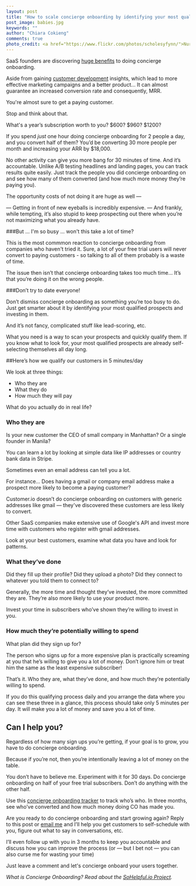 ```yaml
---
layout: post
title: "How to scale concierge onboarding by identifying your most qualified prospects"
post_image: babies.jpg
keywords: ""
author: "Chiara Cokieng"
comments: true
photo_credit: <a href="https://www.flickr.com/photos/scholesyfynn/">Nur Alia Mazalan</a>
---
```

SaaS founders are discovering [huge benefits](http://customer.io/blog/Concierge-onboarding-doubled-conversions.html) to doing concierge onboarding.

Aside from gaining [customer development](http://blog.sohelpful.io/2015/02/07/concierge-onboarding-is-continuous-customer-development/) insights, which lead to more effective marketing campaigns and a better product… It can almost guarantee an increased conversion rate and consequently, MRR.

You're almost sure to get a paying customer.

Stop and think about that.

What's a year’s subscription worth to you? $600? $960? $1200?

If you spend *just* one hour doing concierge onboarding for 2 people a day, and you convert half of them? You’d be converting 30 more people per month and increasing your ARR by $18,000.

No other activity can give you more bang for 30 minutes of time. And it’s accountable. Unlike A/B testing headlines and landing pages, you can track results quite easily. Just track the people you did concierge onboarding on and see how many of them converted (and how much more money they’re paying you).

The opportunity costs of not doing it are huge as well —

— Getting in front of new eyeballs is incredibly expensive.
— And frankly, while tempting, it’s also stupid to keep prospecting out there when you’re not maximizing what you already have.

###But ... I'm so busy ... won't this take a lot of time?

This is the most commmon reaction to concierge onboarding from companies who haven't tried it. Sure, a lot of your free trial users will never convert to paying customers - so talking to all of them probably is a waste of time.

The issue then isn’t that concierge onboarding takes too much time… It’s that you’re doing it on the wrong people.

###Don’t try to date everyone!

Don’t dismiss concierge onboarding as something you’re too busy to do. Just get smarter about it by identifying your most qualified prospects and investing in them.

And it’s not fancy, complicated stuff like lead-scoring, etc.

What you need is a way to scan your prospects and quickly qualify them. If you know what to look for, your most qualified prospects are already self-selecting themselves all day long.

##Here’s how we qualify our customers in 5 minutes/day

We look at three things:

+ Who they are
+ What they do
+ How much they will pay

What do you actually do in real life?

### Who they are

Is your new customer the CEO of small company in Manhattan? Or a single founder in Manila?

You can learn a lot by looking at simple data like IP addresses or country bank data in Stripe.

Sometimes even an email address can tell you a lot.

For instance… Does having a gmail or company email address make a prospect more likely to become a paying customer?

Customer.io doesn’t do concierge onboarding on customers with generic addresses like gmail — they've discovered these customers are less likely to convert.

Other SaaS companies make extensive use of Google's API and invest more time with customers who register with gmail addresses.

Look at your best customers, examine what data you have and look for patterns.

### What they’ve done

Did they fill up their profile? Did they upload a photo? Did they connect to whatever you told them to connect to?

Generally, the more time and thought they’ve invested, the more committed they are. They’re also more likely to use your product more.

Invest your time in subscribers who’ve shown they’re willing to invest in you.

### How much they’re potentially willing to spend

What plan did they sign up for?

The person who signs up for a more expensive plan is practically screaming at you that he’s willing to give you a lot of money. Don’t ignore him or treat him the same as the least expensive subscriber!

That’s it. Who they are, what they’ve done, and how much they’re potentially willing to spend.

If you do this qualifying process daily and you arrange the data where you can see these three in a glance, this process should take only 5 minutes per day. It will make you a lot of money and save you a lot of time.

## Can I help you?

Regardless of how many sign ups you’re getting, if your goal is to grow, you have to do concierge onboarding.

Because if you’re not, then you’re intentionally leaving a lot of money on the table.

You don’t have to believe me. Experiment with it for 30 days. Do concierge onboarding on half of your free trial subscribers. Don’t do anything with the other half.

Use this [concierge onboarding tracker](https://docs.google.com/spreadsheets/d/1XaXnmXi-Z9hmHo--zZleZDPN6TL0cMp8uPqr29UruI0/edit?usp=sharing) to track who’s who. In three months, see who’ve converted and how much money doing CO has made you.

Are you ready to do concierge onboarding and start growing again? Reply to this post or [email me](mailto:chiara@sohelpful.me) and I’ll help you get customers to self-schedule with you, figure out what to say in conversations, etc.

I’ll even follow up with you in 3 months to keep you accountable and discuss how you can improve the process (or — but I bet not — you can also curse me for wasting your time)

Just leave a comment and let's concierge onboard your users together.

*What is Concierge Onboarding? Read about the <a href="http://blog.sohelpful.io/sohelpfulio/index.html">SoHelpful.io Project</a>.*